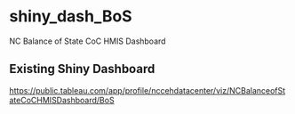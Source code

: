 # shiny_dash_BoS
NC Balance of State CoC HMIS Dashboard


## Existing Shiny Dashboard ##
https://public.tableau.com/app/profile/nccehdatacenter/viz/NCBalanceofStateCoCHMISDashboard/BoS
